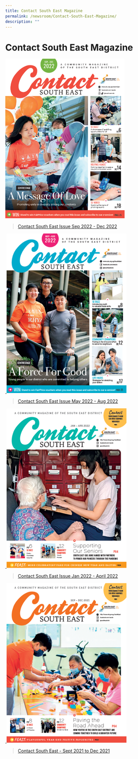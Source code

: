 ```yaml
---
title: Contact South East Magazine
permalink: /newsroom/Contact-South-East-Magazine/
description: ""
---
```

Contact South East Magazine
===
<a href="https://go.gov.sg/csesep-dec2022v2">
<img
		 src="/images/NewsRoom/CSE/CSE%20Sep%20to%20Dec%202022%20-%20Cover.png" style="width:auto; height:500px;">

>[Contact South East Issue Sep 2022 - Dec 2022](https://go.gov.sg/csesep-dec2022v2) 
	
	
<a href="https://go.gov.sg/csemay-aug2022v2">
 <img src="/images/NewsRoom/CSE/CSE%20May%20to%20Aug%202022%20-%20Cover%20page.png" style="width:auto; height:500px;">

>[Contact South East Issue May 2022 - Aug 2022](https://go.gov.sg/csemay-aug2022) 
	
	
<a href="https://go.gov.sg/csejan-april2022">
 <img src="/images/NewsRoom/CSE/CSE%20Jan-Apr%202021%20-%20Cover%20Page.png" style="width:auto; height:500px;">	
	
>[Contact South East Issue Jan 2022 - April 2022](https://go.gov.sg/csejan-april2022)


<a href="https://go.gov.sg/csesept-dec2021">
 <img src="/images/NewsRoom/CSE/CSE%20Sep-Dec%202021%20-%20Cover%20Page.png" style="width:auto; height:500px;">	

>[Contact South East - Sept 2021 to Dec 2021](https://go.gov.sg/csesept-dec2021)